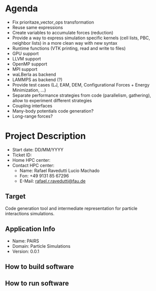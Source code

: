 <!-----------------------------------------------------------------------------
This document should be written based on the Github flavored markdown specs:
https://github.github.com/gfm/
It can be converted to html or pdf with pandoc:
pandoc -s -o logbook.html  -f gfm -t html logbook.md
pandoc test.txt -o test.pdf
or with the kramdown converter:
kramdown --template document  -i GFM  -o html logbook.md

If checked in as part of a github project html is automatically generated if
using the github web interface.

Optional: Document how much time was spent. A simple python command line tool
for time tracking is [Watson](http://tailordev.github.io/Watson/).
------------------------------------------------------------------------------>

<!-----------------------------------------------------------------------------
The Agenda section is a scratchpad area for planning and Todo list
------------------------------------------------------------------------------>
# Agenda

* Fix prioritaze_vector_ops transformation
* Reuse same expressions
* Create variables to accumulate forces (reduction)
* Provide a way to express simulation specific kernels (cell lists, PBC, neighbor lists) in a more clean way with new syntax
* Runtime functions (VTK printing, read and write to files)
* GPU support
* LLVM support
* OpenMP support
* MPI support
* waLBerla as backend
* LAMMPS as backend (?)
* Provide test cases (LJ, EAM, DEM, Configurational Forces + Energy Minimization, ...)
* Separate performance strategies from code (parallelism, gathering), allow to experiment different strategies
* Coupling interfaces
* Many-body potentials code generation?
* Long-range forces?

<!-- ![Plot title](figures/example.png "ALT Text") -->

<!-----------------------------------------------------------------------------
START BLOCK PREAMBLE -  Global information required in all steps: Add all
information required to build and benchmark the application. Should be extended
and maintained during the project.
------------------------------------------------------------------------------>
# Project Description

* Start date: DD/MM/YYYY
* Ticket ID:
* Home HPC center:
* Contact HPC center:
   * Name: Rafael Ravedutti Lucio Machado
   * Fon: +49 9131 85 67296
   * E-Mail: rafael.r.ravedutti@fau.de

<!-----------------------------------------------------------------------------
Formulate a clear and specific performance target
------------------------------------------------------------------------------>
## Target

Code generation tool and intermediate representation for particle interactions simulations.

<!-----------------------------------------------------------------------------
## Customer Info

* Name: <CUSTOMERNAME>
* E-Mail: john.doe@foo.bar
* Fon: <PHONENUMBER>
* Web: <URL>
------------------------------------------------------------------------------>

## Application Info

* Name: PAIRS
* Domain: Particle Simulations
* Version: 0.0.1

<!-----------------------------------------------------------------------------
All steps required to build the software including dependencies
------------------------------------------------------------------------------>
## How to build software

<!-----------------------------------------------------------------------------
All steps required to run the testcase and control affinity for application
------------------------------------------------------------------------------>
## How to run software


<!-----------------------------------------------------------------------------
END BLOCK PREAMBLE
------------------------------------------------------------------------------>
